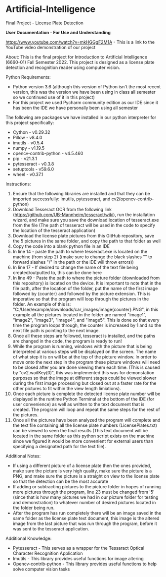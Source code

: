 # Artificial-Intelligence
Final Project - License Plate Detection

**User Documentation - For Use and Understanding** 

https://www.youtube.com/watch?v=mkHGGgF2M1A - This is a link to the YouTube video demonstration of our project


About:
This is the final project for Introduction to Artificial Intelligence (6660-01) Fall Semester 2022. This project is designed as a license plate detection and recognition reader using computer vision. 


Python Requirements:
* Python version 3.6 (although this version of Python isn't the most recent version, this was the version we have been using in class all semester so we continued use of it in this project)
* For this project we used Pycharm community edition as our IDE since it has been the IDE we have personally been using all semester


The following are packages we have installed in our python interpreter for this project specifically:
* Cython - v0.29.32
* Pillow - v8.4.0
* imutils - v0.5.4
* numpy - v1.19.5
* opencv-contrib-python - v4.5.460
* pip - v21.3.1
* pytesseract - v0.3.8
* setuptools - v59.6.0
* wheel - v0.37.1


Instructions:
1. Ensure that the following libraries are installed and that they can be imported successfully: imutils, pytesseract, and cv2(opencv-contrib-python)
2. Download Tesseract OCR from the following link (https://github.com/UB-Mannheim/tesseract/wiki), run the installation wizard, and make sure you save the download location of tesseract.exe from the file (The path of tesseract will be used in the code to specify the location of the tesseract application)
3. Download the license plate pictures from this GitHub repository, save the 5 pictures in the same folder, and copy the path to that folder as well
4. Copy the code into a blank python file in an IDE
5. In line 14 - paste the path to where tesseract.exe is located on the machine (from step 2) ((make sure to change the black slashes "\" to forward slashes "/" in the path or the IDE will throw errors)) 
6. In line 17 - If desired to change the name of the text file being created/outputted to, this can be done here
7. In line 49 - Paste the path to where the picture folder (downloaded from this repository) is located on the device. It is important to note that in the file path, after the location of the folder, put the name of the first image followed by {counter} and followed by the picture extension. This is imperative so that the program will loop through the pictures in the folder. An example of this is: "C:/User/example/downloads/car_images/image{counter}.PNG", in this example all the pictures located in the folder are named "image1", "image2", "image3", "image4", and "image5". This is done so that every time the program loops through, the counter is increased by 1 and so the next file path is pointing to the next image.
8. Once all these steps are followed, tesseract is installed, and the paths are changed in the code, the program is ready to run!
9. While the program is running, windows with the picture that is being interpreted at various steps will be displayed on the screen. The name of what step it is on will be at the top of the picture window. In order to move onto the next step in the program these picture windows will need to be closed after you are done viewing them each time. (This is caused by "cv2.waitKey(0)", this was implemented this was for demonstation purposes so that the image at different stages could be viewed slower during the first image processing but closed out at a faster rate for the other pictures to fit within the view length limiations).
10. Once each picture is complete the detected license plate number will be displayed in the runtime Python Terminal at the bottom of the IDE (for user convenience) as well as written to the text document that is created. The program will loop and repeat the same steps for the rest of the pictures.
11. Once all the pictures have been analyzed the program will complete and the text file containing all the license plate numbers (LicensePlates.txt) can be viewed to seen the final resutls (This text document will be located in the same folder as this python script exists on the machine since we figured it would be more convenient for external users than specifying a designated path for the text file). 


Additional Notes:
* If using a different picture of a license plate then the ones provided, make sure the picture is very high quality, make sure the picture is a PNG, and make sure the picture is a straight on view to the license plate so that the detection can be the most accurate
* If adding or subtracting pictures to the picture folder in hopes of running more pictures through the program, line 23 must be changed from '5' (since that is how many pictures we had in our picture folder for testing and demonstration) to whatever number of desired pictures located in the folder being run.
* After the program has run completely there will be an image saved in the same folder as the license plate text document, this image is the altered image from the last picture that was run through the program, before it was sent to the tesseract application.

Additional Knowledge:
* Pytesseract - This serves as a wrapper for the Tessaract Optical Character Recognition Application
* Imutils - This library provides useful functions for image altering
* Opencv-contrib-python - This library provides useful functions to help solve computer vision tasks
